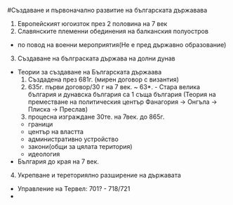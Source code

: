 #Създаване и първоначално развитие на българската държавава
1. Европейският югоизток през 2 половина на 7 век
2. Славянските племенни обединения на балканския полуостров
 - по повод на военни мероприятия(Не е пред държавно образование)
3. Създаване на бълграската държава на долни дунав
 - Теории за създаване на Българската държаава
   1. Създадена през 681г. (мирен договор с византия)
   2. 635г. първи договор/30 г на 7 век. ~ 63*. - Стара велика българия и дунавска българия са 1 съща българия (Теория на преместване на политическия център Фанагория -> Онгъла -> Плиска -> Преслав)
   3. процесна изграждане 30те. на 7век. до 865г.
     - граници
	 - център на властта
	 - административно устройство
	 - закони(общи за цялата територия)
	 - идеология
 - България до края на 7 век.
4. Укрепване и тереториялно разширение на държавата
 - Управление на Тервел: 701? - 718/721
 -  
